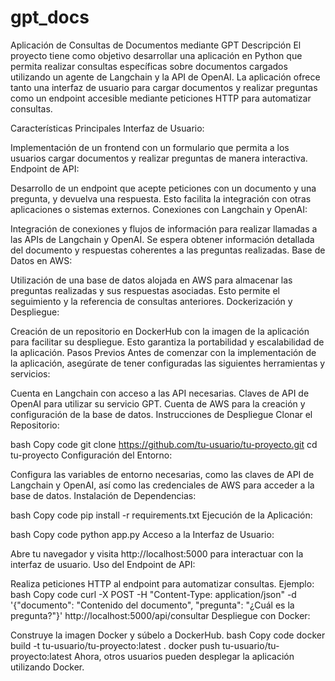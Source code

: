 # gpt_docs

Aplicación de Consultas de Documentos mediante GPT
Descripción
El proyecto tiene como objetivo desarrollar una aplicación en Python que permita realizar consultas específicas sobre documentos cargados utilizando un agente de Langchain y la API de OpenAI. La aplicación ofrece tanto una interfaz de usuario para cargar documentos y realizar preguntas como un endpoint accesible mediante peticiones HTTP para automatizar consultas.

Características Principales
Interfaz de Usuario:

Implementación de un frontend con un formulario que permita a los usuarios cargar documentos y realizar preguntas de manera interactiva.
Endpoint de API:

Desarrollo de un endpoint que acepte peticiones con un documento y una pregunta, y devuelva una respuesta. Esto facilita la integración con otras aplicaciones o sistemas externos.
Conexiones con Langchain y OpenAI:

Integración de conexiones y flujos de información para realizar llamadas a las APIs de Langchain y OpenAI. Se espera obtener información detallada del documento y respuestas coherentes a las preguntas realizadas.
Base de Datos en AWS:

Utilización de una base de datos alojada en AWS para almacenar las preguntas realizadas y sus respuestas asociadas. Esto permite el seguimiento y la referencia de consultas anteriores.
Dockerización y Despliegue:

Creación de un repositorio en DockerHub con la imagen de la aplicación para facilitar su despliegue. Esto garantiza la portabilidad y escalabilidad de la aplicación.
Pasos Previos
Antes de comenzar con la implementación de la aplicación, asegúrate de tener configuradas las siguientes herramientas y servicios:

Cuenta en Langchain con acceso a las API necesarias.
Claves de API de OpenAI para utilizar su servicio GPT.
Cuenta de AWS para la creación y configuración de la base de datos.
Instrucciones de Despliegue
Clonar el Repositorio:

bash
Copy code
git clone https://github.com/tu-usuario/tu-proyecto.git
cd tu-proyecto
Configuración del Entorno:

Configura las variables de entorno necesarias, como las claves de API de Langchain y OpenAI, así como las credenciales de AWS para acceder a la base de datos.
Instalación de Dependencias:

bash
Copy code
pip install -r requirements.txt
Ejecución de la Aplicación:

bash
Copy code
python app.py
Acceso a la Interfaz de Usuario:

Abre tu navegador y visita http://localhost:5000 para interactuar con la interfaz de usuario.
Uso del Endpoint de API:

Realiza peticiones HTTP al endpoint para automatizar consultas. Ejemplo:
bash
Copy code
curl -X POST -H "Content-Type: application/json" -d '{"documento": "Contenido del documento", "pregunta": "¿Cuál es la pregunta?"}' http://localhost:5000/api/consultar
Despliegue con Docker:

Construye la imagen Docker y súbelo a DockerHub.
bash
Copy code
docker build -t tu-usuario/tu-proyecto:latest .
docker push tu-usuario/tu-proyecto:latest
Ahora, otros usuarios pueden desplegar la aplicación utilizando Docker.
